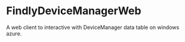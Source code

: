 FindlyDeviceManagerWeb
======================

A web client to interactive with DeviceManager data table on windows azure.
